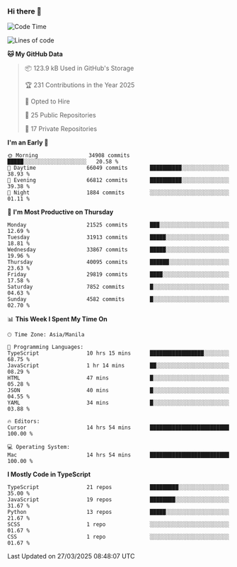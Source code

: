 ### Hi there 👋

<!--START_SECTION:waka-->
![Code Time](http://img.shields.io/badge/Code%20Time-1%2C575%20hrs%2013%20mins-blue)

![Lines of code](https://img.shields.io/badge/From%20Hello%20World%20I%27ve%20Written-64.6%20million%20lines%20of%20code-blue)

**🐱 My GitHub Data** 

> 📦 123.9 kB Used in GitHub's Storage 
 > 
> 🏆 231 Contributions in the Year 2025
 > 
> 💼 Opted to Hire
 > 
> 📜 25 Public Repositories 
 > 
> 🔑 17 Private Repositories 
 > 
**I'm an Early 🐤** 

```text
🌞 Morning                34908 commits       █████░░░░░░░░░░░░░░░░░░░░   20.58 % 
🌆 Daytime                66049 commits       ██████████░░░░░░░░░░░░░░░   38.93 % 
🌃 Evening                66812 commits       ██████████░░░░░░░░░░░░░░░   39.38 % 
🌙 Night                  1884 commits        ░░░░░░░░░░░░░░░░░░░░░░░░░   01.11 % 
```
📅 **I'm Most Productive on Thursday** 

```text
Monday                   21525 commits       ███░░░░░░░░░░░░░░░░░░░░░░   12.69 % 
Tuesday                  31913 commits       █████░░░░░░░░░░░░░░░░░░░░   18.81 % 
Wednesday                33867 commits       █████░░░░░░░░░░░░░░░░░░░░   19.96 % 
Thursday                 40095 commits       ██████░░░░░░░░░░░░░░░░░░░   23.63 % 
Friday                   29819 commits       ████░░░░░░░░░░░░░░░░░░░░░   17.58 % 
Saturday                 7852 commits        █░░░░░░░░░░░░░░░░░░░░░░░░   04.63 % 
Sunday                   4582 commits        █░░░░░░░░░░░░░░░░░░░░░░░░   02.70 % 
```


📊 **This Week I Spent My Time On** 

```text
🕑︎ Time Zone: Asia/Manila

💬 Programming Languages: 
TypeScript               10 hrs 15 mins      █████████████████░░░░░░░░   68.75 % 
JavaScript               1 hr 14 mins        ██░░░░░░░░░░░░░░░░░░░░░░░   08.29 % 
HTML                     47 mins             █░░░░░░░░░░░░░░░░░░░░░░░░   05.28 % 
JSON                     40 mins             █░░░░░░░░░░░░░░░░░░░░░░░░   04.55 % 
YAML                     34 mins             █░░░░░░░░░░░░░░░░░░░░░░░░   03.88 % 

🔥 Editors: 
Cursor                   14 hrs 54 mins      █████████████████████████   100.00 % 

💻 Operating System: 
Mac                      14 hrs 54 mins      █████████████████████████   100.00 % 
```

**I Mostly Code in TypeScript** 

```text
TypeScript               21 repos            █████████░░░░░░░░░░░░░░░░   35.00 % 
JavaScript               19 repos            ████████░░░░░░░░░░░░░░░░░   31.67 % 
Python                   13 repos            █████░░░░░░░░░░░░░░░░░░░░   21.67 % 
SCSS                     1 repo              ░░░░░░░░░░░░░░░░░░░░░░░░░   01.67 % 
CSS                      1 repo              ░░░░░░░░░░░░░░░░░░░░░░░░░   01.67 % 
```




 Last Updated on 27/03/2025 08:48:07 UTC
<!--END_SECTION:waka-->
